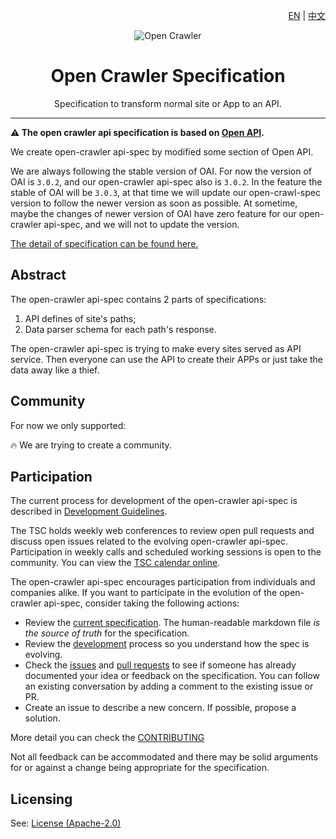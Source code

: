 <div align="right">

[EN](/README.md) | [中文](/docs/README_ZH.md)

</div>

<div align="center">

![Open Crawler](https://avatars0.githubusercontent.com/u/44334826?s=200&v=4)

# Open Crawler Specification

Specification to transform normal site or App to an API.

</div>

---

**:warning: The open crawler api specification is based on [Open API](https://github.com/OAI/OpenAPI-Specification).**

We create open-crawler api-spec by modified some section of Open API.

We are always following the stable version of OAI. For now the version of OAI is `3.0.2`, and our open-crawler api-spec also is `3.0.2`. In the feature the stable of OAI will be `3.0.3`, at that time we will update our open-crawl-spec version to follow the newer version as soon as possible. At sometime, maybe the changes of newer version of OAI have zero feature for our open-crawler api-spec, and we will not to update the version.

[The detail of specification can be found here.](/versions/3.0.2.md)

## Abstract

The open-crawler api-spec contains 2 parts of specifications:
1. API defines of site's paths;
2. Data parser schema for each path's response.

The open-crawler api-spec is trying to make every sites served as API service. Then everyone can use the API to create their APPs or just take the data away like a thief.

## Community

For now we only supported:

:fire: We are trying to create a community. 

## Participation

The current process for development of the open-crawler api-spec is described in [Development Guidelines](DEVELOPMENT.md).

The TSC holds weekly web conferences to review open pull requests and discuss open issues related to the evolving open-crawler api-spec. Participation in weekly calls and scheduled working sessions is open to the community. You can view the [TSC calendar online](https://opencrawler.groups.io/g/tsc/calendar).

The open-crawler api-spec encourages participation from individuals and companies alike. If you want to participate in the evolution of the open-crawler api-spec, consider taking the following actions:

* Review the [current specification](versions/3.0.2.md). The human-readable markdown file _is the source of truth_ for the specification.
* Review the [development](DEVELOPMENT.md) process so you understand how the spec is evolving.
* Check the [issues](https://github.com/opencrawler/api-spec/issues) and [pull requests](https://github.com/opencrawler/api-spec/pulls) to see if someone has already documented your idea or feedback on the specification. You can follow an existing conversation by adding a comment to the existing issue or PR.
* Create an issue to describe a new concern. If possible, propose a solution.

More detail you can check the [CONTRIBUTING](.github/CONTRIBUTING.md)

Not all feedback can be accommodated and there may be solid arguments for or against a change being appropriate for the specification.

## Licensing

See: [License (Apache-2.0)](https://github.com/opencrawl/api-spec/blob/master/LICENSE)